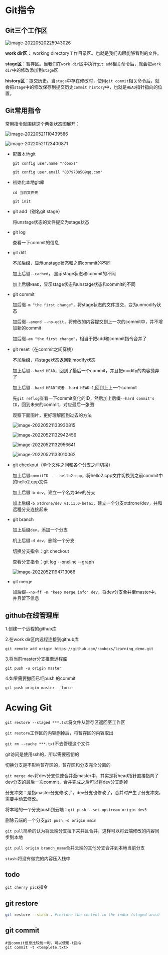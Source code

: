 # Git指令

## Git三个工作区

![image-20220520225943026](git.assets/image-20220520225943026.png)

**work dir区**： working directory工作目录区。也就是我们肉眼能够看到的文件。

**stage区**：暂存区。当我们在`work dir`区中执行`git add`相关命令后，就会把`work dir`中的修改添加到`stage`区

**history区**：提交历史。当`stage`中存在修改时，使用`git commit`相关命令后，就会把`stage`中的修改保存到提交历史`commit history`中，也就是`HEAD`指针指向的位置。

## Git常用指令

常用指令就围绕这个两张状态图展开：



![image-20220521110439586](git.assets/image-20220521110439586.png)

![image-20220521123400871](git.assets/image-20220521123400871.png)



+ 配置本地git

  `git config user.name "roboxs"`

  `git config user.email "837970950@qq.com"`

+ 初始化本地git库

  `cd 当前文件夹`

  `git init`

+ git add（别名git stage）

  将unstage状态的文件提交为stage状态

+ git log

  查看一下commit的信息

+ git diff

  不加后缀，显示unstage状态和之前commit的不同

  加上后缀`--cached`， 显示stage状态和commit的不同

  加上后缀`HEAD`，显示stage状态和unstage状态和commit的不同

+ git commit

  加后缀`-m "the first change"`，将stage状态的文件提交，变为unmodify状态

  加后缀`--amend --no-edit`，将修改的内容提交到上一次的commit中，并不增加新的commit

  加后缀`-am "the first change"`，相当于把add和commit指令合并了

+ git reset（在commit之间穿梭）

  不加后缀，将stage状态返回到modify状态

  加上后缀`--hard HEAD`，回到了最后一个commit，并且把modify的内容抛弃了

  加上后缀`--hard HEAD^或者--hard HEAD~1`,回到上上一个commit

  先`git reflog`查看一下commit变化的ID，然后加上后缀`--hard commit's ID`，回到未来的commit，对应最后一张图

  观察下面图片，更好理解回到过去的方法

  ![image-20220521133930815](git.assets/image-20220521133930815.png)

  ![image-20220521132942456](git.assets/image-20220521132942456.png)

  ![image-20220521132956641](git.assets/image-20220521132956641.png)

  ![image-20220521133010062](git.assets/image-20220521133010062.png)

+ git checkout（单个文件之间和各个分支之间切换）

  加上后缀`commitID  -- hello2.cpp`，将hello2.cpp文件切换到之前commit中的hello2.cpp文件

  加上后缀`-b dev`，建立一个名为dev的分支

  加上后缀`-b xtdrone/dev v1.11.0-beta1`，建立一个分支xtdrone/dev，并和远程分支连接起来

+ git branch

  加上后缀`dev`，添加一个分支

  机上后缀`-d dev`，删除一个分支

  切换分支指令：git checkout

  查看分支指令：git log --oneline --graph

  ![image-20220521194713066](git.assets/image-20220521194713066.png)

+ git merge

  加后缀`--no-ff -m "keep merge info" dev`，将dev分支合并至master中，并且留下信息

## github在线管理库

1.创建一个远程的github库

2.在work dir区内远程连接到github库

`git remote add origin https://github.com/rooboxs/learning_demo.git`

3.将当前master分支推至远程库

`git push -u origin master`

4.如果需要撤回已经push 的commit

`git push origin master --force`

# Acwing Git

`git restore --staged ***.txt`将文件从暂存区返回至工作区

`git restore`工作区的内容删掉后，将暂存区的内容取出

`git rm --cache ***.txt`不去管理这个文件

git访问是使用ssh的，所以需要密钥的

切换分支是不影响暂存区的，暂存区和分支完全分离的

`git merge dev`将dev分支快速合并至master中，其实是将head指针直接指向了dev分支的最后一次commit，合并完成之后可以将dev分支删掉

分支冲突：是指master分支修改了，dev分支也修改了，合并时产生了分支冲突，需要手动去修改。

将本地的一个分支push到云端：`git push --set-upstream origin dev3`

删除云端的一个分支`git push -d origin main`

`git pull`简单的认为将云端分支拉下来并且合并，这样可以将云端修改的内容同步到本地

`git pull origin branch_name`合并云端的其他分支合并到本地当前分支



`stash`:将没有做完的内容压入栈中



## todo

`git cherry pick`指令





## git restore

```sh
git restore --stash . #restore the content in the index (staged area)
```

## git commit

```shell
#当commit信息比较统一时，可以使用-t指令
git commit -t <templete.txt>
```



